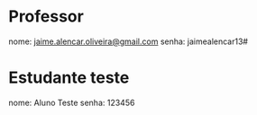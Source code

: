 # Professor
nome: jaime.alencar.oliveira@gmail.com
senha: jaimealencar13#

# Estudante teste
nome: Aluno Teste
senha: 123456